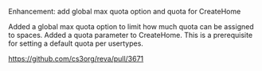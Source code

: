 Enhancement: add global max quota option and quota for CreateHome

Added a global max quota option to limit how much quota can be assigned to spaces.
Added a quota parameter to CreateHome. This is a prerequisite for setting a default quota per usertypes.

https://github.com/cs3org/reva/pull/3671
